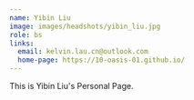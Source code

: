 ```yaml
---
name: Yibin Liu
image: images/headshots/yibin_liu.jpg
role: bs
links:
  email: kelvin.lau.cn@outlook.com
  home-page: https://10-oasis-01.github.io/
---
```


This is Yibin Liu's Personal Page.